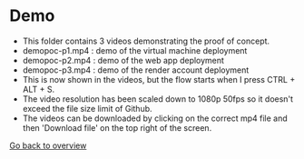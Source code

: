 # Demo

- This folder contains 3 videos demonstrating the proof of concept.
- demopoc-p1.mp4 : demo of the virtual machine deployment
- demopoc-p2.mp4 : demo of the web app deployment
- demopoc-p3.mp4 : demo of the render account deployment
- This is now shown in the videos, but the flow starts when I press CTRL + ALT + S.
- The video resolution has been scaled down to 1080p 50fps so it doesn't exceed the file size limit of Github.
- The videos can be downloaded by clicking on the correct mp4 file and then 'Download file' on the top right of the screen.

[Go back to overview](../README.md)